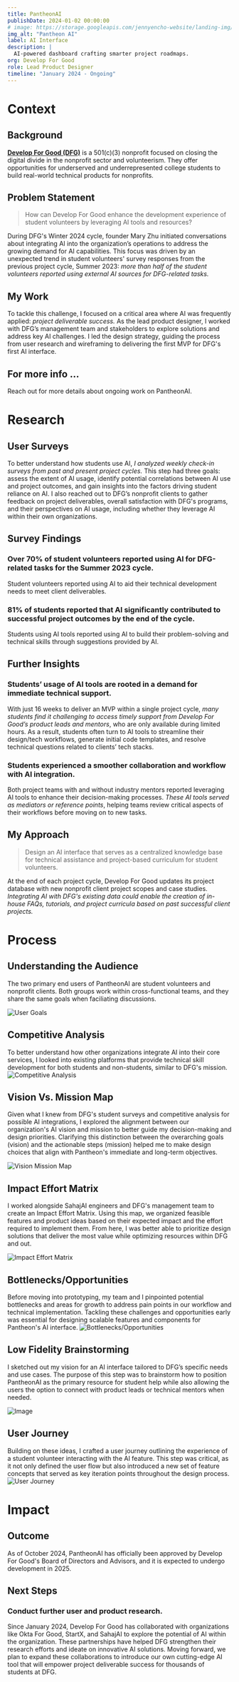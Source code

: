 ```yaml
---
title: PantheonAI
publishDate: 2024-01-02 00:00:00
# image: https://storage.googleapis.com/jennyencho-website/landing-img/pantheona.png
img_alt: "Pantheon AI"
label: AI Interface
description: |
  AI-powered dashboard crafting smarter project roadmaps.
org: Develop For Good
role: Lead Product Designer
timeline: "January 2024 - Ongoing"
---
```


# Context

## Background

[**Develop For Good (DFG)**](https://www.developforgood.org/) is a 501(c)(3) nonprofit focused on closing the digital divide in the nonprofit sector and volunteerism. They offer opportunities for underserved and underrepresented college students to build real-world technical products for nonprofits.

## Problem Statement

> How can Develop For Good enhance the development experience of student volunteers by leveraging AI tools and resources?

During DFG's Winter 2024 cycle, founder Mary Zhu initiated conversations about integrating AI into the organization’s operations to address the growing demand for AI capabilities. This focus was driven by an unexpected trend in student volunteers' survey responses from the previous project cycle, Summer 2023: _more than half of the student volunteers reported using external AI sources for DFG-related tasks._

## My Work

To tackle this challenge, I focused on a critical area where AI was frequently applied: _project deliverable success._ As the lead product designer, I worked with DFG’s management team and stakeholders to explore solutions and address key AI challenges. I led the design strategy, guiding the process from user research and wireframing to delivering the first MVP for DFG's first AI interface.

## <i class="fa-solid fa-circle-exclamation"></i> For more info ...

Reach out for more details about ongoing work on PantheonAI.

# Research

## User Surveys

To better understand how students use AI, _I analyzed weekly check-in surveys from past and present project cycles._ This step had three goals: assess the extent of AI usage, identify potential correlations between AI use and project outcomes, and gain insights into the factors driving student reliance on AI. I also reached out to DFG’s nonprofit clients to gather feedback on project deliverables, overall satisfaction with DFG's programs, and their perspectives on AI usage, including whether they leverage AI within their own organizations.

## Survey Findings

### <i class="fa-solid fa-laptop-code"></i> Over 70% of student volunteers reported using AI for DFG-related tasks for the Summer 2023 cycle.

Student volunteers reported using AI to aid their technical development needs to meet client deliverables.

### <i class="fa-solid fa-truck-ramp-box"></i> 81% of students reported that AI significantly contributed to successful project outcomes by the end of the cycle.

Students using AI tools reported using AI to build their problem-solving and technical skills through suggestions provided by AI.

## Further Insights

### <i class="fa-solid fa-calendar-week"></i> Students’ usage of AI tools are rooted in a demand for immediate technical support.

With just 16 weeks to deliver an MVP within a single project cycle, _many students find it challenging to access timely support from Develop For Good’s product leads and mentors_, who are only available during limited hours. As a result, students often turn to AI tools to streamline their design/tech workflows, generate initial code templates, and resolve technical questions related to clients’ tech stacks.

### <i class="fa-solid fa-users-between-lines"></i> Students experienced a smoother collaboration and workflow with AI integration.

Both project teams with and without industry mentors reported leveraging AI tools to enhance their decision-making processes. _These AI tools served as mediators or reference points_, helping teams review critical aspects of their workflows before moving on to new tasks.

## My Approach

> Design an AI interface that serves as a centralized knowledge base for technical assistance and project-based curriculum for student volunteers.

At the end of each project cycle, Develop For Good updates its project database with new nonprofit client project scopes and case studies. _Integrating AI with DFG's existing data could enable the creation of in-house FAQs, tutorials, and project curricula based on past successful client projects._

# Process

## Understanding the Audience

The two primary end users of PantheonAI are student volunteers and nonprofit clients. Both groups work within cross-functional teams, and they share the same goals when faciliating discussions.

![User Goals](https://storage.googleapis.com/jennyencho-website/pantheonai-img/usergoals.png)

## Competitive Analysis

To better understand how other organizations integrate AI into their core services, I looked into existing platforms that provide technical skill development for both students and non-students, similar to DFG's mission.
![Competitive Analysis](https://storage.googleapis.com/jennyencho-website/pantheonai-img/pantheonai-competitive-analysis.png)

## Vision Vs. Mission Map

Given what I knew from DFG's student surveys and competitive analysis for possible AI integrations, I explored the alignment between our organization's AI vision and mission to better guide my decision-making and design priorities. Clarifying this distinction between the overarching goals (vision) and the actionable steps (mission) helped me to make design choices that align with Pantheon's immediate and long-term objectives.

![Vision Mission Map](https://storage.googleapis.com/jennyencho-website/pantheonai-img/vision-mission.png)

## Impact Effort Matrix

I worked alongside SahajAI engineers and DFG's management team to create an Impact Effort Matrix. Using this map, we organized feasible features and product ideas based on their expected impact and the effort required to implement them. From here, I was better able to prioritize design solutions that deliver the most value while optimizing resources within DFG and out.

![Impact Effort Matrix](https://storage.googleapis.com/jennyencho-website/pantheonai-img/impact-effort-matrix.png)

## Bottlenecks/Opportunities

Before moving into prototyping, my team and I pinpointed potential bottlenecks and areas for growth to address pain points in our workflow and technical implementation. Tackling these challenges and opportunities early was essential for designing scalable features and components for Pantheon's AI interface.
![Bottlenecks/Opportunities](https://storage.googleapis.com/jennyencho-website/pantheonai-img/bottleneck-opps.png)

## Low Fidelity Brainstorming

I sketched out my vision for an AI interface tailored to DFG’s specific needs and use cases. The purpose of this step was to brainstorm how to position PantheonAI as the primary resource for student help while also allowing the users the option to connect with product leads or technical mentors when needed.

![Image](https://storage.googleapis.com/jennyencho-website/pantheonai-img/pantheonai-wireframe-1.png)

## User Journey

Building on these ideas, I crafted a user journey outlining the experience of a student volunteer interacting with the AI feature. This step was critical, as it not only defined the user flow but also introduced a new set of feature concepts that served as key iteration points throughout the design process.
![User Journey](https://storage.googleapis.com/jennyencho-website/pantheonai-img/pantheonai-user-journey.png)

# Impact

## Outcome

As of October 2024, PantheonAI has officially been approved by Develop For Good's Board of Directors and Advisors, and it is expected to undergo development in 2025.

## Next Steps

### <i class="fa-solid fa-magnifying-glass-chart"></i> Conduct further user and product research.

Since January 2024, Develop For Good has collaborated with organizations like Okta For Good, StartX, and SahajAI to explore the potential of AI within the organization. These partnerships have helped DFG strengthen their research efforts and ideate on innovative AI solutions. Moving forward, we plan to expand these collaborations to introduce our own cutting-edge AI tool that will empower project deliverable success for thousands of students at DFG.
